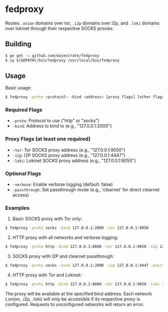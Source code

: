 # fedproxy

Routes `.onion` domains over tor, `.i2p` domains over i2p, and `.loki` domains over lokinet through their respective SOCKS proxies.

## Building

```bash
$ go get -u github.com/majestrate/fedproxy
$ cp $(GOPATH)/bin/fedproxy /usr/local/bin/fedproxy
```

## Usage

Basic usage:
```bash
$ fedproxy -proto <protocol> -bind <address> [proxy flags] [other flags]
```

### Required Flags
- `-proto`: Protocol to use ("http" or "socks")
- `-bind`: Address to bind to (e.g., "127.0.0.1:2000")

### Proxy Flags (at least one required)
- `-tor`: Tor SOCKS proxy address (e.g., "127.0.0.1:9050")
- `-i2p`: I2P SOCKS proxy address (e.g., "127.0.0.1:4447")
- `-loki`: Lokinet SOCKS proxy address (e.g., "127.0.0.1:9050")

### Optional Flags
- `-verbose`: Enable verbose logging (default: false)
- `-passthrough`: Set passthrough mode (e.g., 'clearnet' for direct clearnet access)

### Examples

1. Basic SOCKS proxy with Tor only:
```bash
$ fedproxy -proto socks -bind 127.0.0.1:2000 -tor 127.0.0.1:9050
```

2. HTTP proxy with all networks and verbose logging:
```bash
$ fedproxy -proto http -bind 127.0.0.1:8080 -tor 127.0.0.1:9050 -i2p 127.0.0.1:4447 -loki 127.0.0.1:9050 -verbose
```

3. SOCKS proxy with I2P and clearnet passthrough:
```bash
$ fedproxy -proto socks -bind 127.0.0.1:2000 -i2p 127.0.0.1:4447 -passthrough=clearnet
```

4. HTTP proxy with Tor and Lokinet:
```bash
$ fedproxy -proto http -bind 127.0.0.1:8080 -tor 127.0.0.1:9050 -loki 127.0.0.1:9050
```

The proxy will be available at the specified bind address. Each network (.onion, .i2p, .loki) will only be accessible if its respective proxy is configured. Requests to unconfigured networks will return an error.
